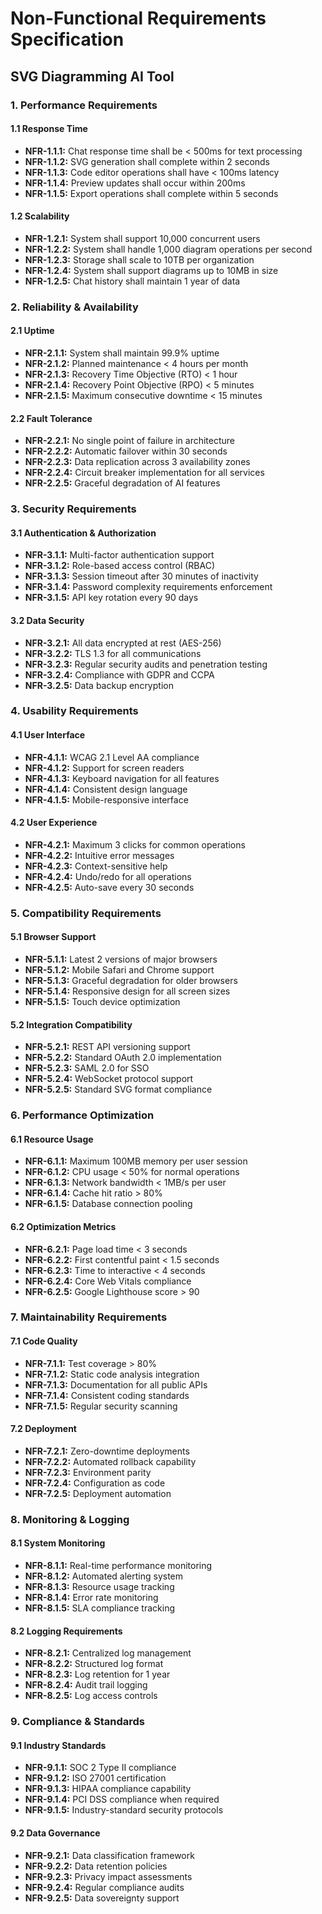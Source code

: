 
# Non-Functional Requirements Specification
## SVG Diagramming AI Tool

### 1. Performance Requirements

#### 1.1 Response Time
- **NFR-1.1.1:** Chat response time shall be < 500ms for text processing
- **NFR-1.1.2:** SVG generation shall complete within 2 seconds
- **NFR-1.1.3:** Code editor operations shall have < 100ms latency
- **NFR-1.1.4:** Preview updates shall occur within 200ms
- **NFR-1.1.5:** Export operations shall complete within 5 seconds

#### 1.2 Scalability
- **NFR-1.2.1:** System shall support 10,000 concurrent users
- **NFR-1.2.2:** System shall handle 1,000 diagram operations per second
- **NFR-1.2.3:** Storage shall scale to 10TB per organization
- **NFR-1.2.4:** System shall support diagrams up to 10MB in size
- **NFR-1.2.5:** Chat history shall maintain 1 year of data

### 2. Reliability & Availability

#### 2.1 Uptime
- **NFR-2.1.1:** System shall maintain 99.9% uptime
- **NFR-2.1.2:** Planned maintenance < 4 hours per month
- **NFR-2.1.3:** Recovery Time Objective (RTO) < 1 hour
- **NFR-2.1.4:** Recovery Point Objective (RPO) < 5 minutes
- **NFR-2.1.5:** Maximum consecutive downtime < 15 minutes

#### 2.2 Fault Tolerance
- **NFR-2.2.1:** No single point of failure in architecture
- **NFR-2.2.2:** Automatic failover within 30 seconds
- **NFR-2.2.3:** Data replication across 3 availability zones
- **NFR-2.2.4:** Circuit breaker implementation for all services
- **NFR-2.2.5:** Graceful degradation of AI features

### 3. Security Requirements

#### 3.1 Authentication & Authorization
- **NFR-3.1.1:** Multi-factor authentication support
- **NFR-3.1.2:** Role-based access control (RBAC)
- **NFR-3.1.3:** Session timeout after 30 minutes of inactivity
- **NFR-3.1.4:** Password complexity requirements enforcement
- **NFR-3.1.5:** API key rotation every 90 days

#### 3.2 Data Security
- **NFR-3.2.1:** All data encrypted at rest (AES-256)
- **NFR-3.2.2:** TLS 1.3 for all communications
- **NFR-3.2.3:** Regular security audits and penetration testing
- **NFR-3.2.4:** Compliance with GDPR and CCPA
- **NFR-3.2.5:** Data backup encryption

### 4. Usability Requirements

#### 4.1 User Interface
- **NFR-4.1.1:** WCAG 2.1 Level AA compliance
- **NFR-4.1.2:** Support for screen readers
- **NFR-4.1.3:** Keyboard navigation for all features
- **NFR-4.1.4:** Consistent design language
- **NFR-4.1.5:** Mobile-responsive interface

#### 4.2 User Experience
- **NFR-4.2.1:** Maximum 3 clicks for common operations
- **NFR-4.2.2:** Intuitive error messages
- **NFR-4.2.3:** Context-sensitive help
- **NFR-4.2.4:** Undo/redo for all operations
- **NFR-4.2.5:** Auto-save every 30 seconds

### 5. Compatibility Requirements

#### 5.1 Browser Support
- **NFR-5.1.1:** Latest 2 versions of major browsers
- **NFR-5.1.2:** Mobile Safari and Chrome support
- **NFR-5.1.3:** Graceful degradation for older browsers
- **NFR-5.1.4:** Responsive design for all screen sizes
- **NFR-5.1.5:** Touch device optimization

#### 5.2 Integration Compatibility
- **NFR-5.2.1:** REST API versioning support
- **NFR-5.2.2:** Standard OAuth 2.0 implementation
- **NFR-5.2.3:** SAML 2.0 for SSO
- **NFR-5.2.4:** WebSocket protocol support
- **NFR-5.2.5:** Standard SVG format compliance

### 6. Performance Optimization

#### 6.1 Resource Usage
- **NFR-6.1.1:** Maximum 100MB memory per user session
- **NFR-6.1.2:** CPU usage < 50% for normal operations
- **NFR-6.1.3:** Network bandwidth < 1MB/s per user
- **NFR-6.1.4:** Cache hit ratio > 80%
- **NFR-6.1.5:** Database connection pooling

#### 6.2 Optimization Metrics
- **NFR-6.2.1:** Page load time < 3 seconds
- **NFR-6.2.2:** First contentful paint < 1.5 seconds
- **NFR-6.2.3:** Time to interactive < 4 seconds
- **NFR-6.2.4:** Core Web Vitals compliance
- **NFR-6.2.5:** Google Lighthouse score > 90

### 7. Maintainability Requirements

#### 7.1 Code Quality
- **NFR-7.1.1:** Test coverage > 80%
- **NFR-7.1.2:** Static code analysis integration
- **NFR-7.1.3:** Documentation for all public APIs
- **NFR-7.1.4:** Consistent coding standards
- **NFR-7.1.5:** Regular security scanning

#### 7.2 Deployment
- **NFR-7.2.1:** Zero-downtime deployments
- **NFR-7.2.2:** Automated rollback capability
- **NFR-7.2.3:** Environment parity
- **NFR-7.2.4:** Configuration as code
- **NFR-7.2.5:** Deployment automation

### 8. Monitoring & Logging

#### 8.1 System Monitoring
- **NFR-8.1.1:** Real-time performance monitoring
- **NFR-8.1.2:** Automated alerting system
- **NFR-8.1.3:** Resource usage tracking
- **NFR-8.1.4:** Error rate monitoring
- **NFR-8.1.5:** SLA compliance tracking

#### 8.2 Logging Requirements
- **NFR-8.2.1:** Centralized log management
- **NFR-8.2.2:** Structured log format
- **NFR-8.2.3:** Log retention for 1 year
- **NFR-8.2.4:** Audit trail logging
- **NFR-8.2.5:** Log access controls

### 9. Compliance & Standards

#### 9.1 Industry Standards
- **NFR-9.1.1:** SOC 2 Type II compliance
- **NFR-9.1.2:** ISO 27001 certification
- **NFR-9.1.3:** HIPAA compliance capability
- **NFR-9.1.4:** PCI DSS compliance when required
- **NFR-9.1.5:** Industry-standard security protocols

#### 9.2 Data Governance
- **NFR-9.2.1:** Data classification framework
- **NFR-9.2.2:** Data retention policies
- **NFR-9.2.3:** Privacy impact assessments
- **NFR-9.2.4:** Regular compliance audits
- **NFR-9.2.5:** Data sovereignty support